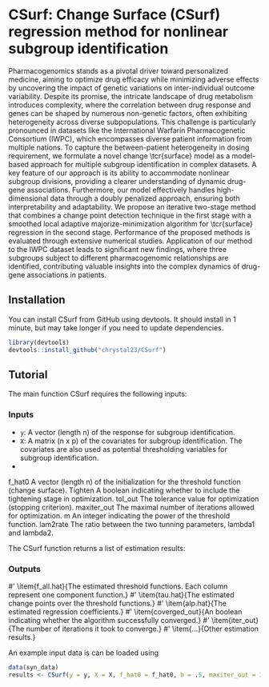 # CSurf: Change Surface (CSurf) regression method for nonlinear subgroup identification

Pharmacogenomics stands as a pivotal driver toward personalized medicine, aiming to optimize drug efficacy while minimizing adverse effects by uncovering the impact of genetic variations on inter-individual outcome variability. Despite its promise, the intricate landscape of drug metabolism introduces complexity, where the correlation between drug response and genes can be shaped by numerous non-genetic factors, often exhibiting heterogeneity across diverse subpopulations. This challenge is particularly pronounced in datasets like the International Warfarin Pharmacogenetic Consortium (IWPC), which encompasses diverse patient information from multiple nations. To capture the between-patient heterogeneity in dosing requirement, we formulate a novel change \tcr{surface} model as a model-based approach for multiple subgroup identification in complex datasets. A key feature of our approach is its ability to accommodate nonlinear subgroup divisions, providing a clearer understanding of dynamic drug-gene associations. Furthermore, our model effectively handles high-dimensional data through a doubly penalized approach, ensuring both interpretability and adaptability. We propose an iterative two-stage method that combines a change point detection technique in the first stage with a smoothed local adaptive majorize-minimization algorithm for \tcr{surface} regression in the second stage. Performance of the proposed methods is evaluated through extensive numerical studies. Application of our method to the IWPC dataset leads to significant new findings, where three subgroups subject to different pharmacogenomic relationships are identified, contributing valuable insights into the complex dynamics of drug-gene associations in patients.

## Installation
You can install CSurf from GitHub using devtools. It should install in 1 minute, but may take longer if you need to update dependencies.  

``` r
library(devtools)
devtools::install_github("chrystal23/CSurf")
```

## Tutorial

The main function CSurf requires the following inputs:

### Inputs

- `y`: A vector (length n) of the response for subgroup identification.
- `X`: A matrix (n x p) of the covariates for subgroup identification. The covariates are also used as potential thresholding variables for subgroup identification.
- 
 f_hat0 A vector (length n) of the initialization for the threshold function (change surface).
 Tighten A boolean indicating whether to include the tightening stage in optimization.
tol_out The tolerance value for optimization (stopping criterion).
maxiter_out The maximal number of iterations allowed for optimization.
m An integer indicating the power of the threshold function.
lam2rate The ratio between the two tunning parameters, lambda1 and lambda2.

The CSurf function returns a list of estimation results: 

 ### Outputs

#' \item{f_all.hat}{The estimated threshold functions. Each column represent one component function.}
#' \item{tau.hat}{The estimated change points over the threshold functions.}
#' \item{alp.hat}{The estimated regression coefficients.}
#' \item{coverged_out}{An boolean indicating whether the algorithm successfully converged.}
#' \item{iter_out}{The number of iterations it took to converge.}
#' \item{...}{Other estimation results.}

An example input data is can be loaded using
```r
data(syn_data)
results <- CSurf(y = y, X = X, f_hat0 = f_hat0, h = .5, maxiter_out = 10, tol_out = 0.01)
```
 
